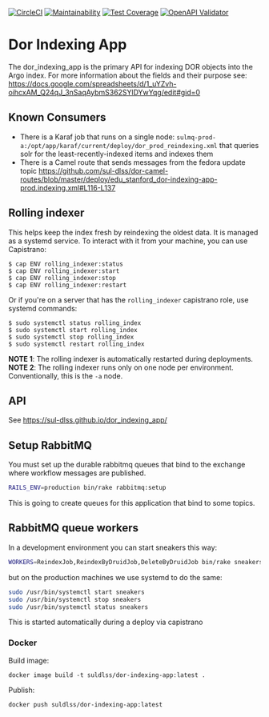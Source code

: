 [![CircleCI](https://circleci.com/gh/sul-dlss/dor_indexing_app.svg?style=svg)](https://circleci.com/gh/sul-dlss/dor_indexing_app)
[![Maintainability](https://api.codeclimate.com/v1/badges/955223f2386ae5f10e33/maintainability)](https://codeclimate.com/github/sul-dlss/dor-services-app/maintainability)
[![Test Coverage](https://api.codeclimate.com/v1/badges/955223f2386ae5f10e33/test_coverage)](https://codeclimate.com/github/sul-dlss/dor-services-app/test_coverage)
[![OpenAPI Validator](http://validator.swagger.io/validator?url=https://raw.githubusercontent.com/sul-dlss/dor_indexing_app/main/openapi.yml)](http://validator.swagger.io/validator/?url=https://raw.githubusercontent.com/sul-dlss/dor_indexing_app/main/openapi.yml)

# Dor Indexing App

The dor_indexing_app is the primary API for indexing DOR objects into the Argo index.
For more information about the fields and their purpose see: https://docs.google.com/spreadsheets/d/1_uYZvh-oihcxAM_Q24qJ_3nSaqAybmS362SYlDYwYqg/edit#gid=0

## Known Consumers
* There is a Karaf job that runs on a single node: `sulmq-prod-a:/opt/app/karaf/current/deploy/dor_prod_reindexing.xml` that queries solr for the least-recently-indexed items and indexes them
* There is a Camel route that sends messages from the fedora update topic https://github.com/sul-dlss/dor-camel-routes/blob/master/deploy/edu_stanford_dor-indexing-app-prod.indexing.xml#L116-L137

## Rolling indexer

This helps keep the index fresh by reindexing the oldest data. It is managed as a systemd service. To interact with it from your machine, you can use Capistrano:

```shell
$ cap ENV rolling_indexer:status
$ cap ENV rolling_indexer:start
$ cap ENV rolling_indexer:stop
$ cap ENV rolling_indexer:restart
```

Or if you're on a server that has the `rolling_indexer` capistrano role, use systemd commands:

```shell
$ sudo systemctl status rolling_index
$ sudo systemctl start rolling_index
$ sudo systemctl stop rolling_index
$ sudo systemctl restart rolling_index
```

**NOTE 1**: The rolling indexer is automatically restarted during deployments.
**NOTE 2**: The rolling indexer runs only on one node per environment. Conventionally, this is the `-a` node.

## API

See https://sul-dlss.github.io/dor_indexing_app/

## Setup RabbitMQ
You must set up the durable rabbitmq queues that bind to the exchange where workflow messages are published.

```sh
RAILS_ENV=production bin/rake rabbitmq:setup
```
This is going to create queues for this application that bind to some topics.

## RabbitMQ queue workers
In a development environment you can start sneakers this way:
```sh
WORKERS=ReindexJob,ReindexByDruidJob,DeleteByDruidJob bin/rake sneakers:run
```

but on the production machines we use systemd to do the same:
```sh
sudo /usr/bin/systemctl start sneakers
sudo /usr/bin/systemctl stop sneakers
sudo /usr/bin/systemctl status sneakers
```

This is started automatically during a deploy via capistrano


### Docker

Build image:
```
docker image build -t suldlss/dor-indexing-app:latest .
```

Publish:
```
docker push suldlss/dor-indexing-app:latest
```
